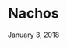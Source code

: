 ---
layout: post
date: January 3, 2018
title: Nachos
company: Trello
link: https://design.trello.com/
image: images/systems/nachos.jpg
description: Nachos is Trello's design system. This comprehensive guide and resource library contains everything you’ll need to design with us, including our core principles, visual design and interface components.

---